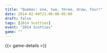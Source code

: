 ```yaml
---
title: "Quebec: one, two, three, draw, four!"
date: 2014-02-04T21:06:00-05:00
draft: false
tags: [2014 Scotties]
event: "2014 Scotties"
game: ""
---
```

{{< game-details >}}
<!--more--> 